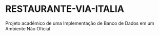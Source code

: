 # RESTAURANTE-VIA-ITALIA
Projeto acadêmico de uma Implementação de Banco de Dados em um Ambiente Não Oficial
